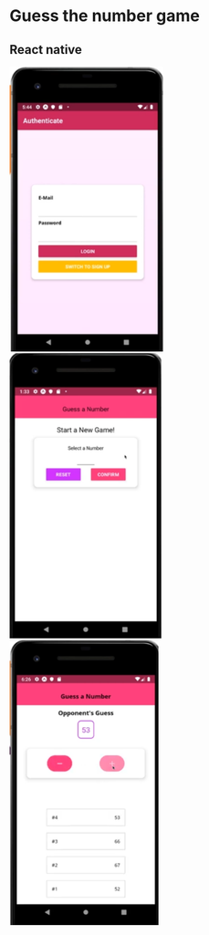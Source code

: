 <h1>Guess the number game</h1>
<h2> React native</h2>

<img src="guess1.png" height=500/>
<img src="guess2.png"height=500/>
<img src="guess3.png"height=500/>
